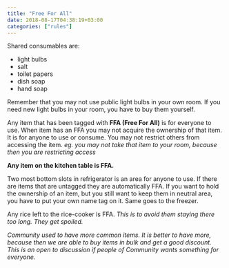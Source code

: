 ```yaml
---
title: "Free For All"
date: 2018-08-17T04:38:19+03:00
categories: ["rules"]
---
```

Shared consumables are:

  - light bulbs
  - salt
  - toilet papers
  - dish soap
  - hand soap

Remember that you may not use public light bulbs in your own room. If you need new light bulbs in your room, you have to buy them yourself.

Any item that has been tagged with **FFA (Free For All)** is for everyone to use. When item has an FFA you may not acquire the ownership of that item. It is for anyone to use or consume. You may not restrict others from accessing the item. *eg. you may not take that item to your room, because then you are restricting access*

**Any item on the kitchen table is FFA.**

Two most bottom slots in refrigerator is an area for anyone to use. If there are items that are untagged they are automatically FFA. If you want to hold the ownership of an item, but you still want to keep them in neutral area, you have to put your own name tag on it. Same goes to the freezer.

Any rice left to the rice-cooker is FFA. *This is to avoid them staying there too long. They get spoiled.*

*Community used to have more common items. It is better to have more, because then we are able to buy items in bulk and get a good discount. This is an open to discussion if people of Community wants something for everyone.*

